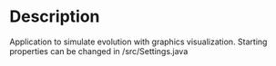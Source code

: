 # Description

Application to simulate evolution with graphics visualization. Starting properties can be changed in /src/Settings.java
